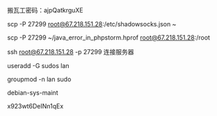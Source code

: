 搬瓦工密码：ajpQatkrguXE


scp -P 27299 root@67.218.151.28:/etc/shadowsocks.json ~

scp -P 27299 ~/java_error_in_phpstorm.hprof root@67.218.151.28:/root

ssh root@67.218.151.28 -p 27299   连接服务器

useradd -G sudos lan

groupmod -n lan sudo



debian-sys-maint

x923wt6DeINn1qEx
